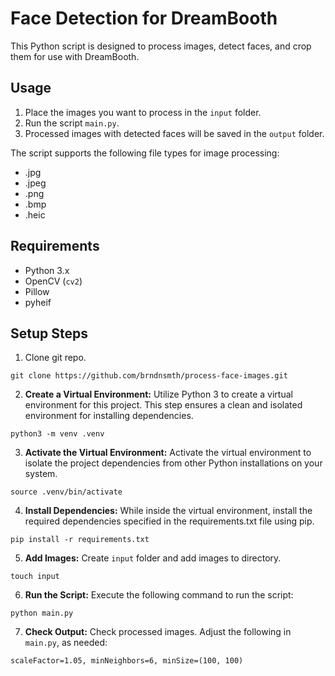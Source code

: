 # Face Detection for DreamBooth

This Python script is designed to process images, detect faces, and crop them for use with DreamBooth.

## Usage

1. Place the images you want to process in the `input` folder.
2. Run the script `main.py`.
3. Processed images with detected faces will be saved in the `output` folder.

The script supports the following file types for image processing:

- .jpg
- .jpeg
- .png
- .bmp
- .heic

## Requirements

- Python 3.x
- OpenCV (`cv2`)
- Pillow
- pyheif

## Setup Steps


1. Clone git repo.

```
git clone https://github.com/brndnsmth/process-face-images.git
```

2. **Create a Virtual Environment:** Utilize Python 3 to create a virtual environment for this project. This step ensures a clean and isolated environment for installing dependencies.

```
python3 -m venv .venv
```

3. **Activate the Virtual Environment:** Activate the virtual environment to isolate the project dependencies from other Python installations on your system.

```
source .venv/bin/activate
```

4. **Install Dependencies:** While inside the virtual environment, install the required dependencies specified in the requirements.txt file using pip.

```
pip install -r requirements.txt
```

5. **Add Images:** Create `input` folder and add images to directory.

```
touch input
```

6. **Run the Script:** Execute the following command to run the script:

```
python main.py
```

7. **Check Output:** Check processed images. Adjust the following in `main.py`, as needed:

```
scaleFactor=1.05, minNeighbors=6, minSize=(100, 100)
```